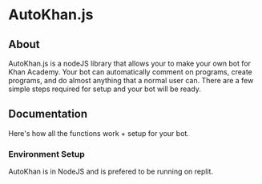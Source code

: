 # AutoKhan.js
## About
AutoKhan.js is a nodeJS library that allows your to make your own bot for Khan Academy.  Your bot can automatically comment on programs, create programs, and do almost anything that a normal user can.  There are a few simple steps required for setup and your bot will be ready.

## Documentation
Here's how all the functions work + setup for your bot.

### Environment Setup
AutoKhan is in NodeJS and is prefered to be running on replit.